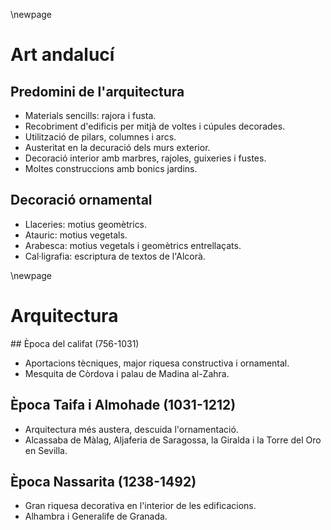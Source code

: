 \newpage

# Art andalucí

## Predomini de l'arquitectura

- Materials sencills: rajora i fusta.
- Recobriment d'edificis per mitjà de voltes i cúpules decorades.
- Utilització de pilars, columnes i arcs.
- Austeritat en la decuració dels murs exterior.
- Decoració interior amb marbres, rajoles, guixeries i fustes.
- Moltes construccions amb bonics jardins.

## Decoració ornamental

- Llaceries: motius geomètrics.
- Atauric: motius vegetals.
- Arabesca: motius vegetals i geomètrics entrellaçats.
- Cal·ligrafia: escriptura de textos de l'Alcorà.


\newpage

# Arquitectura

## Època del califat (756-1031)

- Aportacions tècniques, major riquesa constructiva i ornamental.
- Mesquita de Còrdova i palau de Madina al-Zahra.

## Època Taifa i Almohade (1031-1212)

- Arquitectura més austera, descuida l'ornamentació.
- Alcassaba de Màlag, Aljaferia de Saragossa, la Giralda i la Torre del Oro en Sevilla.

## Època Nassarita (1238-1492)

- Gran riquesa decorativa en l'interior de les edificacions.
- Alhambra i Generalife de Granada.


